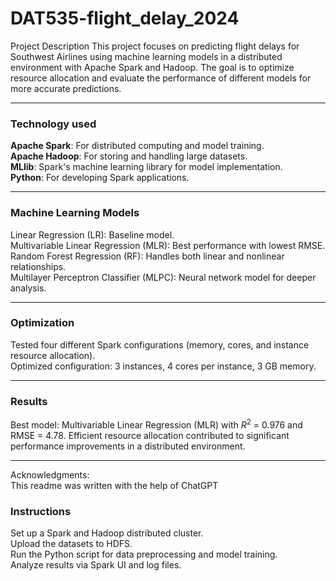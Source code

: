 # DAT535-flight_delay_2024

Project Description
This project focuses on predicting flight delays for Southwest Airlines using machine learning models in a distributed environment with Apache Spark and Hadoop. The goal is to optimize resource allocation and evaluate the performance of different models for more accurate predictions.

___

### Technology used
**Apache Spark**: For distributed computing and model training.<br>
**Apache Hadoop**: For storing and handling large datasets.<br>
**MLlib**: Spark's machine learning library for model implementation.<br>
**Python**: For developing Spark applications.<br>

___

### Machine Learning Models
Linear Regression (LR): Baseline model.<br>
Multivariable Linear Regression (MLR): Best performance with lowest RMSE.<br>
Random Forest Regression (RF): Handles both linear and nonlinear relationships.<br>
Multilayer Perceptron Classifier (MLPC): Neural network model for deeper analysis.<br>

___

### Optimization
Tested four different Spark configurations (memory, cores, and instance resource allocation).<br>
Optimized configuration: 3 instances, 4 cores per instance, 3 GB memory.<br>

___

### Results
Best model: Multivariable Linear Regression (MLR) with $R^2$ = 0.976 and RMSE = 4.78.
Efficient resource allocation contributed to significant performance improvements in a distributed environment.

___
Acknowledgments:<br>
This readme was written with the help of ChatGPT

### Instructions
Set up a Spark and Hadoop distributed cluster.<br>
Upload the datasets to HDFS.<br>
Run the Python script for data preprocessing and model training.<br>
Analyze results via Spark UI and log files.<br>
